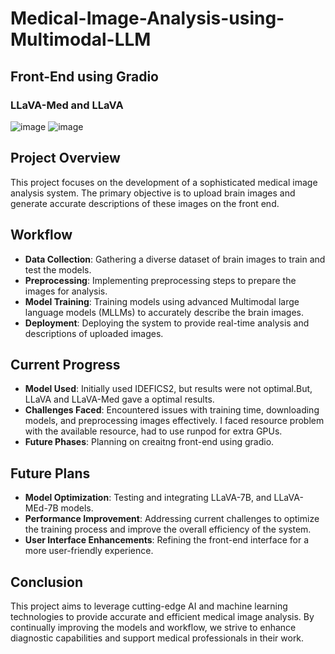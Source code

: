 # Medical-Image-Analysis-using-Multimodal-LLM

## Front-End using Gradio
### LLaVA-Med and                                                                                                                                                LLaVA
![image](https://github.com/user-attachments/assets/91c3b4fb-db0f-4b9c-8837-5c9def8de9f3)                ![image](https://github.com/user-attachments/assets/b72085b1-df6e-4853-90d6-501054c96a90)

## Project Overview
This project focuses on the development of a sophisticated medical image analysis system. The primary objective is to upload brain images and generate accurate descriptions of these images on the front end.
## Workflow
- **Data Collection**: Gathering a diverse dataset of brain images to train and test the models.
- **Preprocessing**: Implementing preprocessing steps to prepare the images for analysis.
- **Model Training**: Training models using advanced Multimodal large language models (MLLMs) to accurately describe the brain images.
- **Deployment**: Deploying the system to provide real-time analysis and descriptions of uploaded images.
## Current Progress
- **Model Used**: Initially used IDEFICS2, but results were not optimal.But, LLaVA and LLaVA-Med gave a optimal results.
- **Challenges Faced**: Encountered issues with training time, downloading models, and preprocessing images effectively. I faced resource problem with the available resource, had to use runpod for extra GPUs.
- **Future Phases**: Planning on creaitng front-end using gradio.
## Future Plans
- **Model Optimization**: Testing and integrating LLaVA-7B, and LLaVA-MEd-7B models.
- **Performance Improvement**: Addressing current challenges to optimize the training process and improve the overall efficiency of the system.
- **User Interface Enhancements**: Refining the front-end interface for a more user-friendly experience.
## Conclusion
This project aims to leverage cutting-edge AI and machine learning technologies to provide accurate and efficient medical image analysis. By continually improving the models and workflow, we strive to enhance diagnostic capabilities and support medical professionals in their work.
